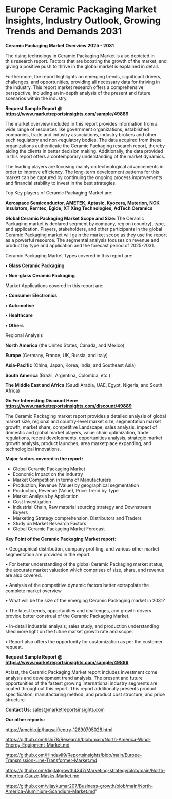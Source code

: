 # Europe Ceramic Packaging Market Insights, Industry Outlook, Growing Trends and Demands 2031

<Strong> Ceramic Packaging Market Overview 2025 - 2031</strong>

The rising technology in Ceramic Packaging Market is also depicted in this research report. Factors that are boosting the growth of the market, and giving a positive push to thrive in the global market is explained in detail.

Furthermore, the report highlights on emerging trends, significant drivers, challenges, and opportunities, providing all necessary data for thriving in the industry. This report market research offers a comprehensive perspective, including an in-depth analysis of the present and future scenarios within the industry.

<strong>Request Sample Report @ <a href=https://www.marketreportsinsights.com/sample/49889>https://www.marketreportsinsights.com/sample/49889</a></strong>

The market overview included in this report provides information from a wide range of resources like government organizations, established companies, trade and industry associations, industry brokers and other such regulatory and non-regulatory bodies. The data acquired from these organizations authenticate the Ceramic Packaging research report, thereby aiding the clients in better decision making. Additionally, the data provided in this report offers a contemporary understanding of the market dynamics.

The leading players are focusing mainly on technological advancements in order to improve efficiency. The long-term development patterns for this market can be captured by continuing the ongoing process improvements and financial stability to invest in the best strategies.

Top Key players of Ceramic Packaging Market are:

<strong>Aerospace Semiconductor, AMETEK, Aptasic, Kyocera, Materion, NGK Insulators, Remtec, Egide, XT Xing Technologies, AdTech Ceramics</strong>

<strong><b>Global Ceramic Packaging Market Scope and Size:</b></strong>
The Ceramic Packaging market is declared segment by company, region (country), type, and application. Players, stakeholders, and other participants in the global Ceramic Packaging market will gain the market scope as they use the report as a powerful resource. The segmental analysis focuses on revenue and product by type and application and the forecast period of 2025-2031.

Ceramic Packaging Market Types covered in this report are:

<strong>•  Glass Ceramic Packaging

•  Non-glass Ceramic Packaging</strong>

Market Applications covered in this report are:

<strong>•  Consumer Electronics

•  Automotive

•  Healthcare

•  Others</strong> 

Regional Analysis

<strong>North America</strong> (the United States, Canada, and Mexico)

<strong>Europe</strong> (Germany, France, UK, Russia, and Italy)

<strong>Asia-Pacific</strong> (China, Japan, Korea, India, and Southeast Asia)

<strong>South America</strong> (Brazil, Argentina, Colombia, etc.)

<strong>The Middle East and Africa</strong> (Saudi Arabia, UAE, Egypt, Nigeria, and South Africa)

<strong>Go For Interesting Discount Here: <a href=https://www.marketreportsinsights.com/discount/49889>https://www.marketreportsinsights.com/discount/49889</a></strong>

The Ceramic Packaging market report provides a detailed analysis of global market size, regional and country-level market size, segmentation market growth, market share, competitive Landscape, sales analysis, impact of domestic and global market players, value chain optimization, trade regulations, recent developments, opportunities analysis, strategic market growth analysis, product launches, area marketplace expanding, and technological innovations.

<strong><b>Major factors covered in the report:</b></strong>
<ul>
  <li>Global Ceramic Packaging Market </li>
  <li>Economic Impact on the Industry</li>
  <li>Market Competition in terms of Manufacturers</li>
  <li>Production, Revenue (Value) by geographical segmentation</li>
  <li>Production, Revenue (Value), Price Trend by Type</li>
  <li>Market Analysis by Application</li>
  <li>Cost Investigation</li>
  <li>Industrial Chain, Raw material sourcing strategy and Downstream Buyers</li>
  <li>Marketing Strategy comprehension, Distributors and Traders</li>
  <li>Study on Market Research Factors</li>
  <li>Global Ceramic Packaging Market Forecast</li>
</ul>

<strong><b>Key Point of the Ceramic Packaging Market report:</b></strong>

• Geographical distribution, company profiling, and various other market segmentation are provided in the report.

• For better understanding of the global Ceramic Packaging market status, the accurate market valuation which comprises of size, share, and revenue are also covered.

• Analysis of the competitive dynamic factors better extrapolate the complete market overview

• What will be the size of the emerging Ceramic Packaging market in 2031?

• The latest trends, opportunities and challenges, and growth drivers provide better construal of the Ceramic Packaging Market.

• In-detail industrial analysis, sales study, and production understanding shed more light on the future market growth rate and scope.

• Report also offers the opportunity for customization as per the customer request.

<strong>Request Sample Report @ <a href=https://www.marketreportsinsights.com/sample/49889>https://www.marketreportsinsights.com/sample/49889</a></strong>

At last, the Ceramic Packaging Market report includes investment come analysis and development trend analysis. The present and future opportunities of the fastest growing international industry segments are coated throughout this report. This report additionally presents product specification, manufacturing method, and product cost structure, and price structure.

<strong>Contact Us:</strong>
sales@marketreportsinsights.com

<strong>Our other reports:</strong>

<a href=https://ameblo.jp/haqsaif/entry-12890795028.html>https://ameblo.jp/haqsaif/entry-12890795028.html</a>

<a href=https://github.com/Ishi78/Research/blob/main/North-America-Wind-Energy-Equipment-Market.md>https://github.com/Ishi78/Research/blob/main/North-America-Wind-Energy-Equipment-Market.md</a>

<a href=https://github.com/Hindavii9/Reportsinsights/blob/main/Europe-Transmission-Line-Transformer-Market.md>https://github.com/Hindavii9/Reportsinsights/blob/main/Europe-Transmission-Line-Transformer-Market.md</a>

<a href=https://github.com/digitalgrowth4347/Marketing-strategy/blob/main/North-America-Gauze-Masks-Market.md>https://github.com/digitalgrowth4347/Marketing-strategy/blob/main/North-America-Gauze-Masks-Market.md</a>

<a href=https://github.com/vijaykumar207/Business-growth/blob/main/North-America-Aluminium-Scandium-Market.md>https://github.com/vijaykumar207/Business-growth/blob/main/North-America-Aluminium-Scandium-Market.md</a>"
